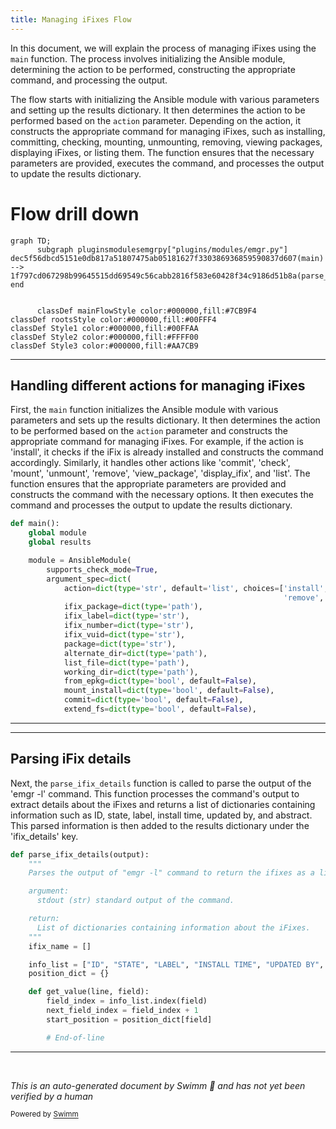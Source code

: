 ```yaml
---
title: Managing iFixes Flow
---
```

In this document, we will explain the process of managing iFixes using the `main` function. The process involves initializing the Ansible module, determining the action to be performed, constructing the appropriate command, and processing the output.

The flow starts with initializing the Ansible module with various parameters and setting up the results dictionary. It then determines the action to be performed based on the `action` parameter. Depending on the action, it constructs the appropriate command for managing iFixes, such as installing, committing, checking, mounting, unmounting, removing, viewing packages, displaying iFixes, or listing them. The function ensures that the necessary parameters are provided, executes the command, and processes the output to update the results dictionary.

# Flow drill down

```mermaid
graph TD;
      subgraph pluginsmodulesemgrpy["plugins/modules/emgr.py"]
dec5f56dbcd5151e0db817a51807475ab05181627f330386936859590837d607(main) --> 1f797cd067298b99645515dd69549c56cabb2816f583e60428f34c9186d51b8a(parse_ifix_details)
end


      classDef mainFlowStyle color:#000000,fill:#7CB9F4
classDef rootsStyle color:#000000,fill:#00FFF4
classDef Style1 color:#000000,fill:#00FFAA
classDef Style2 color:#000000,fill:#FFFF00
classDef Style3 color:#000000,fill:#AA7CB9
```

<SwmSnippet path="/plugins/modules/emgr.py" line="378" repo-id="Z2l0aHViJTNBJTNBYW5zaWJsZS1wb3dlci1haXglM0ElM0Fzd2ltbWlv">

---

## Handling different actions for managing iFixes

First, the `main` function initializes the Ansible module with various parameters and sets up the results dictionary. It then determines the action to be performed based on the `action` parameter and constructs the appropriate command for managing iFixes. For example, if the action is 'install', it checks if the iFix is already installed and constructs the command accordingly. Similarly, it handles other actions like 'commit', 'check', 'mount', 'unmount', 'remove', 'view_package', 'display_ifix', and 'list'. The function ensures that the appropriate parameters are provided and constructs the command with the necessary options. It then executes the command and processes the output to update the results dictionary.

```python
def main():
    global module
    global results

    module = AnsibleModule(
        supports_check_mode=True,
        argument_spec=dict(
            action=dict(type='str', default='list', choices=['install', 'commit', 'check', 'mount', 'unmount',
                                                             'remove', 'view_package', 'display_ifix', 'list']),
            ifix_package=dict(type='path'),
            ifix_label=dict(type='str'),
            ifix_number=dict(type='str'),
            ifix_vuid=dict(type='str'),
            package=dict(type='str'),
            alternate_dir=dict(type='path'),
            list_file=dict(type='path'),
            working_dir=dict(type='path'),
            from_epkg=dict(type='bool', default=False),
            mount_install=dict(type='bool', default=False),
            commit=dict(type='bool', default=False),
            extend_fs=dict(type='bool', default=False),
```

---

</SwmSnippet>

<SwmSnippet path="/plugins/modules/emgr.py" line="307" repo-id="Z2l0aHViJTNBJTNBYW5zaWJsZS1wb3dlci1haXglM0ElM0Fzd2ltbWlv">

---

## Parsing iFix details

Next, the `parse_ifix_details` function is called to parse the output of the 'emgr -l' command. This function processes the command's output to extract details about the iFixes and returns a list of dictionaries containing information such as ID, state, label, install time, updated by, and abstract. This parsed information is then added to the results dictionary under the 'ifix_details' key.

```python
def parse_ifix_details(output):
    """
    Parses the output of "emgr -l" command to return the ifixes as a list instead of str.

    argument:
      stdout (str) standard output of the command.

    return:
      List of dictionaries containing information about the iFixes.
    """
    ifix_name = []

    info_list = ["ID", "STATE", "LABEL", "INSTALL TIME", "UPDATED BY", "ABSTRACT"]
    position_dict = {}

    def get_value(line, field):
        field_index = info_list.index(field)
        next_field_index = field_index + 1
        start_position = position_dict[field]

        # End-of-line
```

---

</SwmSnippet>

&nbsp;

*This is an auto-generated document by Swimm 🌊 and has not yet been verified by a human*

<SwmMeta version="3.0.0"><sup>Powered by [Swimm](https://staging.swimm.cloud/)</sup></SwmMeta>
